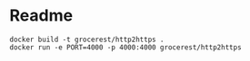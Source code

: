 Readme
======

    docker build -t grocerest/http2https .
    docker run -e PORT=4000 -p 4000:4000 grocerest/http2https
